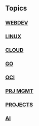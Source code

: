## Topics

### [WEBDEV](WEB/index.md)
### [LINUX](LINUX/index.md)
### [CLOUD](CLOUD/index.md)
### [GO](GO/index.md)
### [OCI](OCI/index.md)
### [PRJ MGMT](PM/index.md)
### [PROJECTS](PROJECTS/index.md)
### [AI](AI/index.md)
